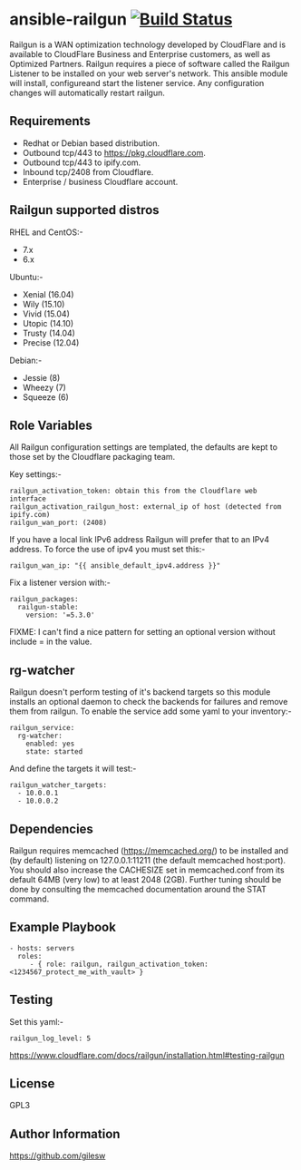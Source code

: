 ansible-railgun [![Build Status](https://travis-ci.org/gilesw/ansible-railgun.png?branch=master)](https://travis-ci.org/gilesw/ansible-railgun)
===============

Railgun is a WAN optimization technology developed by CloudFlare and is available to CloudFlare Business and Enterprise customers, as well as Optimized Partners. Railgun requires a piece of software called the Railgun Listener to be installed on your web server's network. This ansible module will install, configureand start the listener service. Any configuration changes will automatically restart railgun.

Requirements
------------

- Redhat or Debian based distribution.
- Outbound tcp/443 to https://pkg.cloudflare.com.
- Outbound tcp/443 to ipify.com.
- Inbound tcp/2408 from Cloudflare.
- Enterprise / business Cloudflare account.

Railgun supported distros
-------------------------

RHEL and CentOS:-

- 7.x
- 6.x

Ubuntu:-

- Xenial (16.04)
- Wily (15.10)
- Vivid (15.04)
- Utopic (14.10)
- Trusty (14.04)
- Precise (12.04)

Debian:-

- Jessie (8)
- Wheezy (7)
- Squeeze (6)

Role Variables
--------------
All Railgun configuration settings are templated, the defaults are kept to those set by the Cloudflare packaging team.

Key settings:-

    railgun_activation_token: obtain this from the Cloudflare web interface
    railgun_activation_railgun_host: external_ip of host (detected from ipify.com)
    railgun_wan_port: (2408)

If you have a local link IPv6 address Railgun will prefer that to an IPv4 address. To force the use of ipv4 you must set this:-

    railgun_wan_ip: "{{ ansible_default_ipv4.address }}"

Fix a listener version with:-

    railgun_packages:
      railgun-stable:
        version: '=5.3.0'

FIXME: I can't find a nice pattern for setting an optional version without include = in the value.

rg-watcher
----------

Railgun doesn't perform testing of it's backend targets so this module installs an optional daemon to check the backends for failures
and remove them from railgun. To enable the service add some yaml to your inventory:-


    railgun_service:
      rg-watcher:
        enabled: yes
        state: started

And define the targets it will test:-

    railgun_watcher_targets:
      - 10.0.0.1
      - 10.0.0.2


Dependencies
------------

Railgun requires memcached (https://memcached.org/) to be installed and (by default) listening on 127.0.0.1:11211 (the default memcached host:port).
You should also increase the CACHESIZE set in memcached.conf from its default 64MB (very low) to at least 2048 (2GB). Further tuning should be done by consulting the memcached documentation around the STAT command.


Example Playbook
----------------

    - hosts: servers
      roles:
         - { role: railgun, railgun_activation_token: <1234567_protect_me_with_vault> }

Testing
-------

Set this yaml:-

    railgun_log_level: 5

https://www.cloudflare.com/docs/railgun/installation.html#testing-railgun


License
-------

GPL3

Author Information
------------------

https://github.com/gilesw


